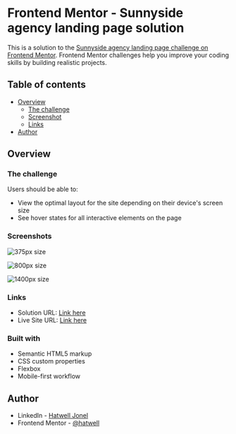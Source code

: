 # Frontend Mentor - Sunnyside agency landing page solution

This is a solution to the [Sunnyside agency landing page challenge on Frontend Mentor](https://www.frontendmentor.io/challenges/sunnyside-agency-landing-page-7yVs3B6ef). Frontend Mentor challenges help you improve your coding skills by building realistic projects.

## Table of contents

- [Overview](#overview)
  - [The challenge](#the-challenge)
  - [Screenshot](#screenshot)
  - [Links](#links)
- [Author](#author)

## Overview

### The challenge

Users should be able to:

- View the optimal layout for the site depending on their device's screen size
- See hover states for all interactive elements on the page

### Screenshots

![375px size](./screenshots/Sunnyside%20landing%20page%201400px.png)

![800px size](./screenshots/Sunnyside%20landing%20page%20800px.png)

![1400px size](./screenshots/Sunnyside%20landing%20page%201400px.png)


### Links

- Solution URL: [Link here](https://www.frontendmentor.io/solutions/mobile-first-vanilla-css-javascript-html-ju-h-MTsi)
- Live Site URL: [Link here](https://hatwell-jonel.github.io/frontendmentor-sunnyside/)

### Built with

- Semantic HTML5 markup
- CSS custom properties
- Flexbox
- Mobile-first workflow

## Author

- LinkedIn - [Hatwell Jonel](https://www.linkedin.com/in/jonel-hatwell/)
- Frontend Mentor - [@hatwell](https://www.frontendmentor.io/profile/hatwell-jonel)



